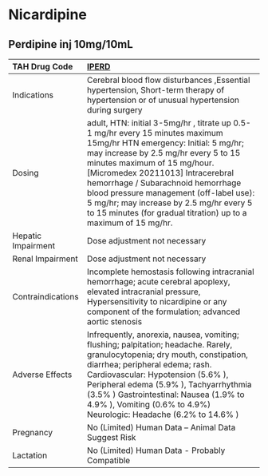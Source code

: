 # Nicardipine

## Perdipine inj 10mg/10mL

| TAH Drug Code      | [**IPERD**](https://www.tahsda.org.tw/drugs/hissearch.php?drug_code=IPERD)                                                                                                                                                                                                                                                                                                                                                       |
|:-------------------|:---------------------------------------------------------------------------------------------------------------------------------------------------------------------------------------------------------------------------------------------------------------------------------------------------------------------------------------------------------------------------------------------------------------------------------|
| Indications        | Cerebral blood flow disturbances ,Essential hypertension, Short-term therapy of hypertension or of unusual hypertension during surgery                                                                                                                                                                                                                                                                                           |
| Dosing             | adult, HTN: initial 3-5mg/hr , titrate up 0.5-1 mg/hr every 15 minutes maximum 15mg/hr HTN emergency: Initial: 5 mg/hr; may increase by 2.5 mg/hr every 5 to 15 minutes maximum of 15 mg/hour. [Micromedex 20211013] Intracerebral hemorrhage / Subarachnoid hemorrhage blood pressure management (off-label use): 5 mg/hr; may increase by 2.5 mg/hr every 5 to 15 minutes (for gradual titration) up to a maximum of 15 mg/hr. |
| Hepatic Impairment | Dose adjustment not necessary                                                                                                                                                                                                                                                                                                                                                                                                    |
| Renal Impairment   | Dose adjustment not necessary                                                                                                                                                                                                                                                                                                                                                                                                    |
| Contraindications  | Incomplete hemostasis following intracranial hemorrhage; acute cerebral apoplexy, elevated intracranial pressure, Hypersensitivity to nicardipine or any component of the formulation; advanced aortic stenosis                                                                                                                                                                                                                  |
| Adverse Effects    | Infrequently, anorexia, nausea, vomiting; flushing; palpitation; headache. Rarely, granulocytopenia; dry mouth, constipation, diarrhea; peripheral edema; rash. Cardiovascular: Hypotension (5.6% ), Peripheral edema (5.9% ), Tachyarrhythmia (3.5% ) Gastrointestinal: Nausea (1.9% to 4.9% ), Vomiting (0.6% to 4.9%) Neurologic: Headache (6.2% to 14.6% )                                                                   |
| Pregnancy          | No (Limited) Human Data – Animal Data Suggest Risk                                                                                                                                                                                                                                                                                                                                                                               |
| Lactation          | No (Limited) Human Data - Probably Compatible                                                                                                                                                                                                                                                                                                                                                                                    |

